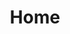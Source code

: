 ---
home: true
title: Home
lang: en-US
heroImage: https://identityserver4.readthedocs.io/en/latest/_images/logo.png
heroText: Identity Server Stories
tagline: ASP.NET Core + ( OpenID Connect & OAuth 2.0 )
actionText: Let's go! →
actionLink: /en/introduction/
features:
- title: Bilingual
  details: Easy to switch between English (origin guide) & Chinese (my translation).
- title: Code Ready
  details: Talk is cheap. Show me the code ( Github Repository ).
- title: Beyond Basic
  details: Futher exploration based on orgin guide.
footer: GPL-3.0 Licensed | Copyright © 2019-present Geextudio
---